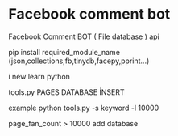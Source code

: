 # Facebook comment bot
Facebook Comment BOT ( File database ) api

pip install required_module_name (json,collections,fb,tinydb,facepy,pprint...)

i new learn python


tools.py PAGES DATABASE İNSERT 

example python tools.py -s keyword -l 10000 

page_fan_count > 10000 add database
